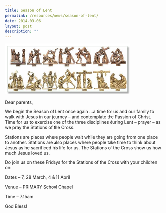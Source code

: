 ```yaml
---
title: Season of Lent
permalink: /resources/news/season-of-lent/
date: 2014-03-06
layout: post
description: ""
---
```

<img src="/images/pn90.png" style="width:80%">

Dear parents,

We begin the Season of Lent once again …a time for us and our family to walk with Jesus in our journey – and contemplate the Passion of Christ. Time for us to exercise one of the three disciplines during Lent – prayer – as we pray the Stations of the Cross.

Stations are places where people wait while they are going from one place to another. Stations are also places where people take time to think about Jesus as he sacrificed his life for us. The Stations of the Cross show us how much Jesus loved us.

Do join us on these Fridays for the Stations of the Cross with your children on:

Dates – 7, 28 March, 4 & 11 April

Venue – PRIMARY School Chapel

Time – 7.15am

God Bless!